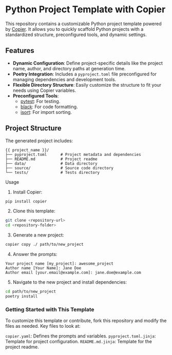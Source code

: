 # Python Project Template with Copier

This repository contains a customizable Python project template powered by [Copier](https://copier.readthedocs.io/). It allows you to quickly scaffold Python projects with a standardized structure, preconfigured tools, and dynamic settings.

## Features

- **Dynamic Configuration**: Define project-specific details like the project name, author, and directory paths at generation time.
- **Poetry Integration**: Includes a `pyproject.toml` file preconfigured for managing dependencies and development tools.
- **Flexible Directory Structure**: Easily customize the structure to fit your needs using Copier variables.
- **Preconfigured Tools**:
  - [pytest](https://docs.pytest.org/): For testing.
  - [black](https://black.readthedocs.io/): For code formatting.
  - [isort](https://pycqa.github.io/isort/): For import sorting.

## Project Structure

The generated project includes:

```plaintext
{{ project_name }}/
├── pyproject.toml      # Project metadata and dependencies
├── README.md           # Project readme
├── data/               # Data directory
├── source/             # Source code directory
└── tests/              # Tests directory
```

Usage
1. Install Copier:

```bash
pip install copier
```

2. Clone this template:
```bash
git clone <repository-url>
cd <repository-folder>
```

3. Generate a new project:
```bash
copier copy ./ path/to/new_project
```

4. Answer the prompts:
```plaintext
Your project name [my_project]: awesome_project
Author name [Your Name]: Jane Doe
Author email [your.email@example.com]: jane.doe@example.com
```

5. Navigate to the new project and install dependencies:
```bash
cd path/to/new_project
poetry install
```


### Getting Started with This Template
To customize this template or contribute, fork this repository and modify the files as needed. Key files to look at:

`copier.yaml`: Defines the prompts and variables.
`pyproject.toml.jinja`: Template for project configuration.
`README.md.jinja`: Template for the project readme.
